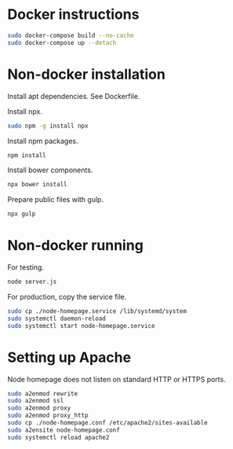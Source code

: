 
# Docker instructions

```bash
sudo docker-compose build --no-cache
sudo docker-compose up --detach
```

# Non-docker installation

Install apt dependencies. See Dockerfile.

Install npx.

```bash
sudo npm -g install npx
```

Install npm packages.

```bash
npm install
```

Install bower components.

```bash
npx bower install
```

Prepare public files with gulp.

```bash
npx gulp
```

# Non-docker running

For testing.

```bash
node server.js
```

For production, copy the service file.

```bash
sudo cp ./node-homepage.service /lib/systemd/system
sudo systemctl daemon-reload
sudo systemctl start node-homepage.service
```

# Setting up Apache

Node homepage does not listen on standard HTTP or HTTPS ports.

```bash
sudo a2enmod rewrite
sudo a2enmod ssl
sudo a2enmod proxy
sudo a2enmod proxy_http
sudo cp ./node-homepage.conf /etc/apache2/sites-available
sudo a2ensite node-homepage.conf
sudo systemctl reload apache2
```


